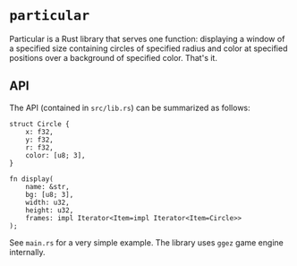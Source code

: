 # `particular`

Particular is a Rust library that serves one function: displaying a window of a specified size containing circles of specified radius and color at specified positions over a background of specified color. That's it.

## API

The API (contained in `src/lib.rs`) can be summarized as follows:

    struct Circle {
        x: f32,
        y: f32,
        r: f32,
        color: [u8; 3],
    }

    fn display(
        name: &str,
        bg: [u8; 3],
        width: u32,
        height: u32,
        frames: impl Iterator<Item=impl Iterator<Item=Circle>>
    );

See `main.rs` for a very simple example. The library uses `ggez` game engine internally.